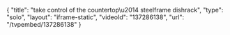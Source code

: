 {
    "title": "take control of the countertop\u2014 steelframe dishrack",
    "type": "solo",
    "layout": "iframe-static",
    "videoId": "137286138",
    "url": "\/tvpembed\/137286138"
}